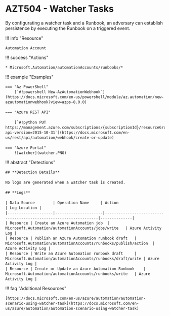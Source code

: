 # AZT504 - Watcher Tasks

By configurating a watcher task and a Runbook, an adversary can establish persistence by executing the Runbook on a triggered event.

!!! info "Resource" 

	Automation Account

!!! success "Actions" 

	* Microsoft.Automation/automationAccounts/runbooks/*

!!! example "Examples"

    === "Az PowerShell"
    	[`#!powershell New-AzAutomationWebhook`](https://docs.microsoft.com/en-us/powershell/module/az.automation/new-azautomationwebhook?view=azps-8.0.0)

	=== "Azure REST API"
	
		[`#!python PUT https://management.azure.com/subscriptions/{subscriptionId}/resourceGroups/{resourceGroupName}/providers/Microsoft.Automation/automationAccounts/{automationAccountName}/webhooks/{webhookName}?api-version=2015-10-31`](https://docs.microsoft.com/en-us/rest/api/automation/webhook/create-or-update)	

    === "Azure Portal"
    	![watcher](watcher.PNG)

!!! abstract "Detections"

	## **Detection Details**

	No logs are generated when a watcher task is created.

	## **Logs** 

    | Data Source        | Operation Name     | Action                                                            | Log Location |
    |--------------------|---------------------|-------------------------------------------------------------------|--------------|
    | Resource | Create an Azure Automation job	 | Microsoft.Automation/automationAccounts/jobs/write	| Azure Activity Log |
    | Resource | Publish an Azure Automation runbook draft	 | Microsoft.Automation/automationAccounts/runbooks/publish/action	| Azure Activity Log |
    | Resource | Write an Azure Automation runbook draft	 | Microsoft.Automation/automationAccounts/runbooks/draft/write	| Azure Activity Log |
    | Resource | Create or Update an Azure Automation Runbook	 | Microsoft.Automation/automationAccounts/runbooks/write	| Azure Activity Log |

!!! faq "Additional Resources"

	[https://docs.microsoft.com/en-us/azure/automation/automation-scenario-using-watcher-task](https://docs.microsoft.com/en-us/azure/automation/automation-scenario-using-watcher-task)